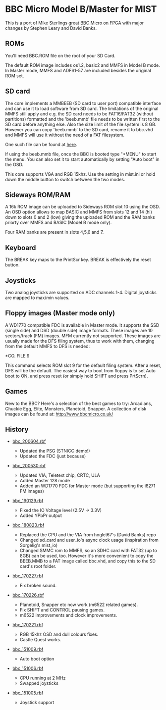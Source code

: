 BBC Micro Model B/Master for MIST
=================================

This is a port of Mike Sterlings great [BBC Micro on FPGA](http://www.mike-stirling.com/retro-fpga/bbc-micro-on-an-fpga/) with major changes by Stephen Leary and David Banks. 

ROMs
----

You'll need BBC.ROM file on the root of your SD Card.

The default ROM image includes os1.2, basic2 and MMFS in Model B mode.
In Master mode, MMFS and ADFS1-57 are included besides the original ROM set.

SD card
-------

The core implements a MMBEEB (SD card to user port) compatible interface
and can use it to load software from SD card. The limitations of the original
MMFS still apply and e.g. the SD card needs to be FAT16/FAT32 (without partitions)
formatted and the 'beeb.mmb' file needs to be written first to the SD card before anything else.
Also the size limit of the file system is 8 GB. However you can copy 'beeb.mmb' to the SD card, rename
it to bbc.vhd and MMFS will use it without the need of a FAT filesystem.

One such file can be found at [here](http://www.stardot.org.uk/files/mmb/higgy_mmbeeb-v1.2.zip).

If using the beeb.mmb file, once the BBC is booted type "*MENU" to start
the menu. You can also set it to start automatically by setting "Auto boot"
in the OSD.

This core supports VGA and RGB 15khz. Use the setting in mist.ini
or hold down the middle button to switch between the two modes.

Sideways ROM/RAM
----------------

A 16k ROM image can be uploaded to Sideways ROM slot 10 using the OSD. 
An OSD option allows to map BASIC and MMFS from slots 12 and 14 (hi)
down to slots 0 and 2 (low) giving the uploaded ROM and the RAM banks 
priorty over MMFS and BASIC (Model B mode only).

Four RAM banks are present in slots 4,5,6 and 7.

Keyboard
--------

The BREAK key maps to the PrintScr key. BREAK is effectively the reset button.

Joysticks
---------

Two analog joysticks are supported on ADC channels 1-4. Digital joysticks
are mapped to max/min values.

Floppy images (Master mode only)
--------------------------------

A WD1770 compatible FDC is available in Master mode. It supports the SSD (single side)
and DSD (double side) image formats. These images are 10 sectors/track (FM) images.
MFM currently not supported. These images are usually made for the DFS filing system,
thus to work with them, changing from the default MMFS to DFS is needed:

*CO. FILE 9

This command selects ROM slot 9 for the default filing system. After a reset, DFS will
be the default. The easiest way to boot from floppy is to set Auto boot to ON, and press reset
(or simply hold SHIFT and press PrtScrn).

Games
-----
New to the BBC? Here's a selection of the best games to try: Arcadians, Chuckie Egg, Elite, Monsters, Planetoid, Snapper.
A collection of disk images can be found at: http://www.bbcmicro.co.uk/

History
-------
* [bbc_200604.rbf](https://github.com/mist-devel/mist-binaries/raw/master/cores/bbc/bbc_200604.rbf)
  - Updated the PSG (STNICC demo!)
  - Updated the FDC (just because)

* [bbc_200530.rbf](https://github.com/mist-devel/mist-binaries/raw/master/cores/bbc/old/bbc_200530.rbf)
  - Updated VIA, Teletext chip, CRTC, ULA
  - Added Master 128 mode
  - Added an WD1770 FDC for Master mode (but supporting the i8271 FM images)

* [bbc_190129.rbf](https://github.com/mist-devel/mist-binaries/raw/master/cores/bbc/old/bbc_190129.rbf)
  - Fixed the IO Voltage level (2.5V -> 3.3V)
  - Added YPbPr output

* [bbc_180823.rbf](https://github.com/mist-devel/mist-binaries/raw/master/cores/bbc/old/bbc_180823.rbf)
  - Replaced the CPU and the VIA from hoglet67's (David Banks) repo
  - Changed sd_card and user_io's async clock usage (inspiration from Sorgelig's mist_io)
  - Changed SMMC rom to MMFS, so an SDHC card with FAT32 (up to 8GB) can be used, too. However it's more convenient to copy the BEEB.MMB to a FAT image called bbc.vhd, and copy this to the SD card's root folder.

* [bbc_170227.rbf](https://github.com/mist-devel/mist-binaries/raw/master/cores/bbc/old/bbc_170227.rbf)
  - Fix broken sound.

* [bbc_170226.rbf](https://github.com/mist-devel/mist-binaries/raw/master/cores/bbc/old/bbc_170226.rbf)
  - Planetoid, Snapper etc now work (m6522 related games).
  - Fix SHIFT and CONTROL pausing games.
  - m6522 improvements and clock improvements.

* [bbc_170221.rbf](https://github.com/mist-devel/mist-binaries/raw/master/cores/bbc/old/bbc_170221.rbf)
  - RGB 15khz OSD and dull colours fixes. 
  - Castle Quest works.

* [bbc_151009.rbf](https://github.com/mist-devel/mist-binaries/raw/master/cores/bbc/old/bbc_151009.rbf)
  - Auto boot option

* [bbc_151006.rbf](https://github.com/mist-devel/mist-binaries/raw/master/cores/bbc/old/bbc_151006.rbf)
  - CPU running at 2 MHz
  - Swapped joysticks

* [bbc_151005.rbf](https://github.com/mist-devel/mist-binaries/raw/master/cores/bbc/old/bbc_151005.rbf)
  - Joystick support
